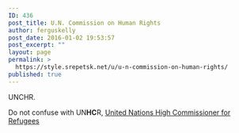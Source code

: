 ```yaml
---
ID: 436
post_title: U.N. Commission on Human Rights
author: ferguskelly
post_date: 2016-01-02 19:53:57
post_excerpt: ""
layout: page
permalink: >
  https://style.srepetsk.net/u/u-n-commission-on-human-rights/
published: true
---
```

UNCHR.

Do not confuse with UN<strong>HC</strong>R, <a href="https://style.srepetsk.net/u/u-n-high-commissioner-for-refugees/">United Nations High Commissioner for Refugees</a>